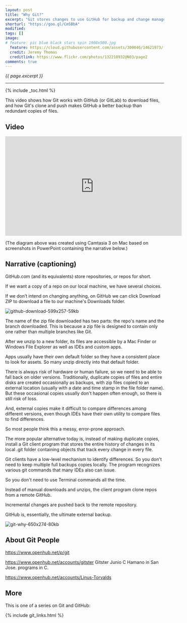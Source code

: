 ```yaml
---
layout: post
title: "Why Git?"
excerpt: "Git stores changes to use GitHub for backup and change management"
shorturl: "https://goo.gl/CmSBbA"
modified:
tags: []
image:
# feature: pic blue black stars spin 1900x500.jpg
  feature: https://cloud.githubusercontent.com/assets/300046/14621973/fe6e21a6-0583-11e6-9a94-a969a51759b6.jpg
  credit: Jeremy Thomas
  creditlink: https://www.flickr.com/photos/132218932@N03/page2
comments: true
---
```

<i>{{ page.excerpt }}</i>
<hr />

{% include _toc.html %}

This video shows how Git works with GitHub (or GitLab) to download files, and how Git's clone and push makes GitHub a better backup than redundant copies of files.


## Video

<iframe width="560" height="315" src="https://www.youtube.com/embed/-ivRuvEIeIY" frameborder="0" allowfullscreen> </iframe>

(The diagram above was created using Camtasia 3 on Mac based on screenshots in PowerPoint containing the narrative below.)


## Narrative (captioning)

GitHub.com (and its equivalents) store repositories, or repos for short. 

If we want a copy of a repo on our local machine, we have several choices. 

If we don’t intend on changing anything, on GitHub we can click Download ZIP to download a file to our machine's Downloads folder. 

![github-download-599x257-59kb](https://cloud.githubusercontent.com/assets/300046/24859776/13690c38-1dc0-11e7-86a0-a2f039f2b8c5.png)

The name of the zip file downloaded has two parts: the repo's name and the branch downloaded. This is because a zip file is designed to contain only one rather than multiple branches like Git.

After we unzip to a new folder, its files are accessible by a Mac Finder or Windows File Explorer as well as IDEs and custom apps. 

Apps usually have their own default folder so they have a consistent place to look for assets. So many unzip directly into that default folder.

There is always risk of hardware or human failure, so we need to be able to fall back on older versions. Traditionally, duplicate copies of files and entire disks are created occasionally as backups, with zip files copied to an external location (usually with a date and time stamp in the file folder name). But these occasional copies usually don't happen often enough, so there is still risk of loss.

And, external copies make it difficult to compare differences among different versions,
even though IDEs have their own utility to compare files to find differences. 

So most people think this a messy, error-prone approach. 

The more popular alternative today is, instead of making duplicate copies, install a Git client program that stores the entire history of changes in its local .git folder containing objects that track every change in every file. 

Git clients have a low-level mechanism to identify differences. So you don't need to keep multiple full backups copies locally. The program recognizes various git commands that many IDEs also can issue. 

So you don't need to use Terminal commands all the time.

Instead of manual downloads and unzips, the client program clone repos from a remote GitHub. 

Incremental changes are pushed back to the remote repository. 

GitHub is, essentially, the ultimate external backup. 

![git-why-650x274-80kb](https://cloud.githubusercontent.com/assets/300046/24859676/9794f69e-1dbf-11e7-93fb-372850b6b895.jpg)

## About Git People

https://www.openhub.net/p/git

https://www.openhub.net/accounts/gitster
Gitster
Junio C Hamano in San Jose.
programs in C.

https://www.openhub.net/accounts/Linus-Torvalds

## More #

This is one of a series on Git and GitHub:

{% include git_links.html %}
